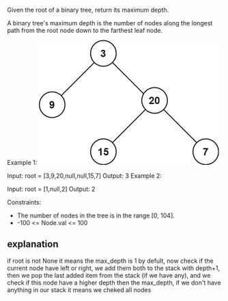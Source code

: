 Given the root of a binary tree, return its maximum depth.

A binary tree's maximum depth is the number of nodes along the longest path from the root node down to the farthest leaf node.

 

Example 1:
![visual](./_images/tmp-tree.jpg)

Input: root = [3,9,20,null,null,15,7]
Output: 3
Example 2:

Input: root = [1,null,2]
Output: 2
 

Constraints:

* The number of nodes in the tree is in the range [0, 104].
* -100 <= Node.val <= 100

## explanation
if root is not None it means the max_depth is 1 by defult, now check if the current node have left or right, we add them both to the stack with depth+1, then we pop the last added item from the stack (if we have any), and we check if this node have a higher depth then the max_depth, if we don't have anything in our stack it means we cheked all nodes
